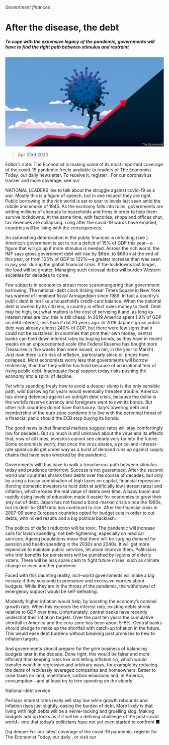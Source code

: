 ###### Government finances

# After the disease, the debt 

##### To cope with the expensive legacy of the pandemic, governments will have to find the right path between stimulus and restraint 

![image](images/20200425_LDD001_0.jpg) 

> Apr 23rd 2020 

Editor’s note: The Economist is making some of its most important coverage of the covid-19 pandemic freely available to readers of The Economist Today, our daily newsletter. To receive it, register . For our coronavirus tracker and more coverage, see our 

NATIONAL LEADERS like to talk about the struggle against covid-19 as a war. Mostly this is a figure of speech, but in one respect they are right. Public borrowing in the rich world is set to soar to levels last seen amid the rubble and smoke of 1945. As the economy falls into ruins, governments are writing millions of cheques to households and firms in order to help them survive lockdowns. At the same time, with factories, shops and offices shut, tax revenues are collapsing. Long after the covid-19 wards have emptied, countries will be living with the consequences.

An astonishing deterioration in the public finances is unfolding (see ). America’s government is set to run a deficit of 15% of GDP this year—a figure that will go up if more stimulus is needed. Across the rich world, the IMF says gross government debt will rise by $6trn, to $66trn at the end of this year, or from 105% of GDP to 122%—a greater increase than was seen in any year during the global financial crisis. If the lockdowns last longer, the load will be greater. Managing such colossal debts will burden Western societies for decades to come.


Few subjects in economics attract more scaremongering than government borrowing. The national-debt clock ticking near Times Square in New York has warned of imminent fiscal Armageddon since 1989. In fact a country’s public debt is not like a household’s credit-card balance. When the national debt is owned by its citizens, a country in effect owes money to itself. Debt may be high, but what matters is the cost of servicing it and, as long as interest rates are low, this is still cheap. In 2019 America spent 1.8% of GDP on debt interest, less than it did 20 years ago. In 2019 Japan’s gross public debt was already almost 240% of GDP, but there were few signs that it could not be sustained. In countries that print their own money, central banks can hold down interest rates by buying bonds, as they have in recent weeks on an unprecedented scale (the Federal Reserve has bought more Treasuries in five weeks than were issued, on net, in the year to March). Just now there is no risk of inflation, particularly since oil prices have collapsed. Most economists worry less that governments will borrow recklessly, than that they will be too timid because of an irrational fear of rising public debt. Inadequate fiscal support today risks pushing the economy into a spiral of decline.

Yet while spending freely now to avoid a deeper slump is the only sensible path, wild borrowing for years would eventually threaten trouble. America has strong defences against an outright debt crisis, because the dollar is the world’s reserve currency and foreigners want to own its bonds. But other rich countries do not have that luxury. Italy’s towering debt and membership of the euro zone condemn it to live with the perennial threat of a financial panic should the ECB stop buying its bonds.

The good news is that financial markets suggest rates will stay comfortingly low for decades. But so much is still unknown about the virus and its effects that, now of all times, investors cannot see clearly very far into the future. Some economists worry, that once the virus abates, a price-and-interest-rate spiral could get under way as a burst of demand runs up against supply chains that have been wrecked by the pandemic.

Governments will thus have to walk a treacherous path between stimulus today and prudence tomorrow. Success is not guaranteed. After the second world war countries shrank their debts over the course of decades, but only by using a bossy combination of high taxes on capital, financial repression (forcing domestic investors to hold debt at artificially low interest rates) and inflation, which erodes the real value of debts over time. A baby boom and rapidly rising levels of education made it easier for economies to grow their way out of debt. Japan has not faced a bond-market crisis since the 1990s, but its debt-to-GDP ratio has continued to rise. After the financial crisis in 2007-09 some European countries opted for budget cuts in order to cut debts, with mixed results and a big political backlash.

The politics of deficit reduction will be toxic. The pandemic will increase calls for lavish spending, not belt-tightening, especially on medical services. Ageing populations mean that there will be surging demand for pension and health spending in the 2030s and 2040s. It will get more expensive to maintain public services, let alone improve them. Politicians who trim benefits for pensioners will be punished by legions of elderly voters. There will be less spare cash to fight future crises, such as climate change or even another pandemic.

Faced with this daunting reality, rich-world governments will make a big mistake if they succumb to premature and excessive worries about budgets. While they are in the throes of the pandemic, the withdrawal of emergency support would be self-defeating.

Modestly higher inflation would help, by boosting the economy’s nominal growth rate. When this exceeds the interest rate, existing debts shrink relative to GDP over time. Unfortunately, central banks have recently undershot their inflation targets. Over the past ten years the cumulative shortfall in America and the euro zone has been about 5-6%. Central banks should pledge to make up the shortfall with catch-up inflation in the future. This would ease debt burdens without breaking past promises to hew to inflation targets.

And governments should prepare for the grim business of balancing budgets later in the decade. Done right, this would be fairer and more efficient than keeping rates low and letting inflation rip, which would transfer wealth in regressive and arbitrary ways, for example by reducing the debts of recklessly leveraged companies and homeowners. Better to raise taxes on land, inheritance, carbon emissions and, in America, consumption—and at least try to trim spending on the elderly.

National-debt service

Perhaps interest rates really will stay low while growth rebounds and inflation rises just slightly, easing the burden of debt. More likely is that living with high debts will be a nerve-racking and gruelling slog. Making budgets add up looks as if it will be a defining challenge of the post-covid world—one that today’s politicians have not yet even started to confront.■

Dig deeper:For our latest coverage of the covid-19 pandemic, register for The Economist Today, our daily , or visit our 

